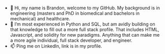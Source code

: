 - 👋 Hi, my name is Brandon, welcome to my GitHub.  My background is in engineering (masters and PhD in biomedical and bachelors in mechanical) and healthcare.
- 🌱 I’m most experienced in Python and SQL, but am avidly building on that knowledge to fill out a more full stack profile.  That includes HTML, Javascript, and solidity for new paradigms.  Anything that can make me a more agile individual, full stack developer, and engineer.
- 📫 Ping me on LinkedIn, link is in my profile.

<!---
Bborde1/Bborde1 is a ✨ special ✨ repository because its `README.md` (this file) appears on your GitHub profile.
You can click the Preview link to take a look at your changes.
--->
